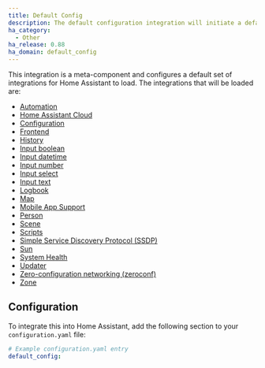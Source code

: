 ```yaml
---
title: Default Config
description: The default configuration integration will initiate a default configuration for Home Assistant.
ha_category:
  - Other
ha_release: 0.88
ha_domain: default_config
---
```


This integration is a meta-component and configures a default set of integrations for Home Assistant to load. The integrations that will be loaded are:

- [Automation](/integrations/automation/)
- [Home Assistant Cloud](/integrations/cloud/)
- [Configuration](/integrations/config/)
- [Frontend](/integrations/frontend/)
- [History](/integrations/history/)
- [Input boolean](/integrations/input_boolean)
- [Input datetime](/integrations/input_datetime)
- [Input number](/integrations/input_number)
- [Input select](/integrations/input_select)
- [Input text](/integrations/input_text)
- [Logbook](/integrations/logbook/)
- [Map](/integrations/map/)
- [Mobile App Support](/integrations/mobile_app/)
- [Person](/integrations/person/)
- [Scene](/integrations/scene/)
- [Scripts](/integrations/script/)
- [Simple Service Discovery Protocol (SSDP)](/integrations/ssdp/)
- [Sun](/integrations/sun/)
- [System Health](/integrations/system_health/)
- [Updater](/integrations/updater/)
- [Zero-configuration networking (zeroconf)](/integrations/zeroconf/)
- [Zone](/integrations/zone)

## Configuration

To integrate this into Home Assistant, add the following section to your `configuration.yaml` file:

```yaml
# Example configuration.yaml entry
default_config:
```
